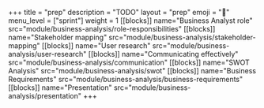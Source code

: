+++
title = "prep"
description = "TODO"
layout = "prep"
emoji = "📅"
menu_level = ["sprint"]
weight = 1
[[blocks]]
name="Business Analyst role"
src="module/business-analysis/role-responsibilities"
[[blocks]]
name="Stakeholder mapping"
src="module/business-analysis/stakeholder-mapping"
[[blocks]]
name="User research"
src="module/business-analysis/user-research"
[[blocks]]
name="Communicating effectively"
src="module/business-analysis/communication"
[[blocks]]
name="SWOT Analysis"
src="module/business-analysis/swot"
[[blocks]]
name="Business Requirements"
src="module/business-analysis/business-requirements"
[[blocks]]
name="Presentation"
src="module/business-analysis/presentation"
+++